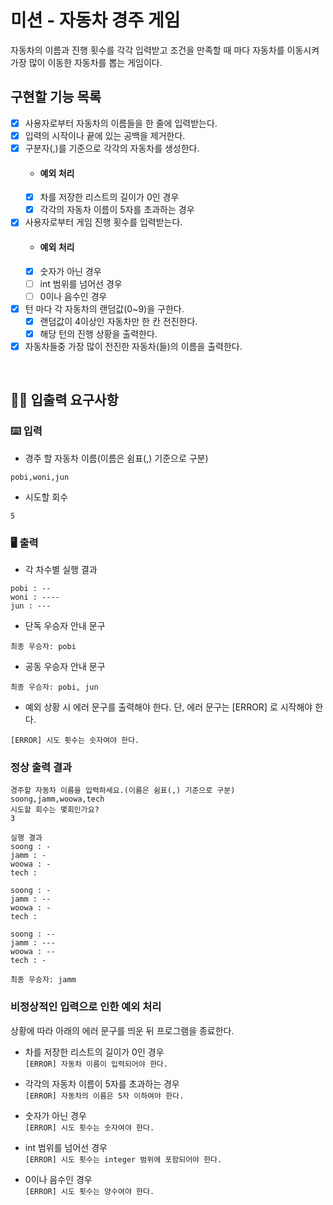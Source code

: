 # 미션 - 자동차 경주 게임
자동차의 이름과 진행 횟수를 각각 입력받고 조건을 만족할 때 마다 자동차를 이동시켜 가장 많이 이동한 자동차를 뽑는 게임이다.  

## 구현할 기능 목록
- [x] 사용자로부터 자동차의 이름들을 한 줄에 입력받는다.
- [x] 입력의 시작이나 끝에 있는 공백을 제거한다.
- [x] 구분자(,)를 기준으로 각각의 자동차를 생성한다.
    - #### 예외 처리
    - [x] 차를 저장한 리스트의 길이가 0인 경우
    - [x] 각각의 자동차 이름이 5자를 초과하는 경우
    
- [x] 사용자로부터 게임 진행 횟수를 입력받는다.
    - #### 예외 처리
    - [x] 숫자가 아닌 경우
    - [ ] int 범위를 넘어선 경우
    - [ ] 0이나 음수인 경우
    
- [x] 턴 마다 각 자동차의 랜덤값(0~9)을 구한다.
    - [x] 랜덤값이 4이상인 자동차만 한 칸 전진한다.
    - [x] 해당 턴의 진행 상황을 출력한다.
    
- [x] 자동차들중 가장 많이 전진한 자동차(들)의 이름을 출력한다.  

<br>

## ✍🏻 입출력 요구사항
### ⌨️ 입력
- 경주 할 자동차 이름(이름은 쉼표(,) 기준으로 구분)
```
pobi,woni,jun
```
- 시도할 회수
```
5
```

### 🖥 출력
- 각 차수별 실행 결과
```
pobi : --
woni : ----
jun : ---
```
- 단독 우승자 안내 문구
```
최종 우승자: pobi
```
- 공동 우승자 안내 문구
```
최종 우승자: pobi, jun
```
- 예외 상황 시 에러 문구를 출력해야 한다. 단, 에러 문구는 [ERROR] 로 시작해야 한다.
```
[ERROR] 시도 횟수는 숫자여야 한다.
```

### 정상 출력 결과
```
경주할 자동차 이름을 입력하세요.(이름은 쉼표(,) 기준으로 구분)
soong,jamm,woowa,tech
시도할 회수는 몇회인가요?
3

실행 결과
soong : -
jamm : -
woowa : -
tech : 

soong : -
jamm : --
woowa : -
tech : 

soong : --
jamm : ---
woowa : --
tech : -

최종 우승자: jamm 
```

### 비정상적인 입력으로 인한 예외 처리
상황에 따라 아래의 에러 문구를 띄운 뒤 프로그램을 종료한다.

- 차를 저장한 리스트의 길이가 0인 경우  
`[ERROR] 자동차 이름이 입력되어야 한다.`

- 각각의 자동차 이름이 5자를 초과하는 경우  
`[ERROR] 자동차의 이름은 5자 이하여야 한다.`

- 숫자가 아닌 경우  
`[ERROR] 시도 횟수는 숫자여야 한다.`

- int 범위를 넘어선 경우  
`[ERROR] 시도 횟수는 integer 범위에 포함되어야 한다.`

- 0이나 음수인 경우  
`[ERROR] 시도 횟수는 양수여야 한다.`

